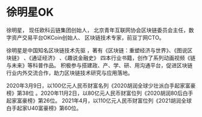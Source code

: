# 徐明星OK

徐明星， 现任欧科云链集团创始人， 北京青年互联网协会区块链委员会主任，数字资产交易平台OKCoin创始人、 区块链技术专家，前豆丁网CTO。 

徐明星是中国知名区块链技术先驱 ，著有《区块链：重塑经济与世界》、《图说区块链》 、《通证经济》 、《趣说金融史》 四本行业书籍，创作了系列动画视频《链与未来》等科普作品。 积极参与搭建政、产、学、研、用沟通平台，促进区块链行业内外交流合作，助力区块链技术研究与应用落地。

2020年3月9日，以100亿元人民币财富名列《2020胡润全球少壮派白手起家富豪榜》第38位 。2020年11月2日，以80亿元人民币财富位列《2020胡润80后白手起家富豪榜》第26位。 2021年4月，以110亿元人民币财富位列《2021胡润全球白手起家U40富豪榜》第60位。
